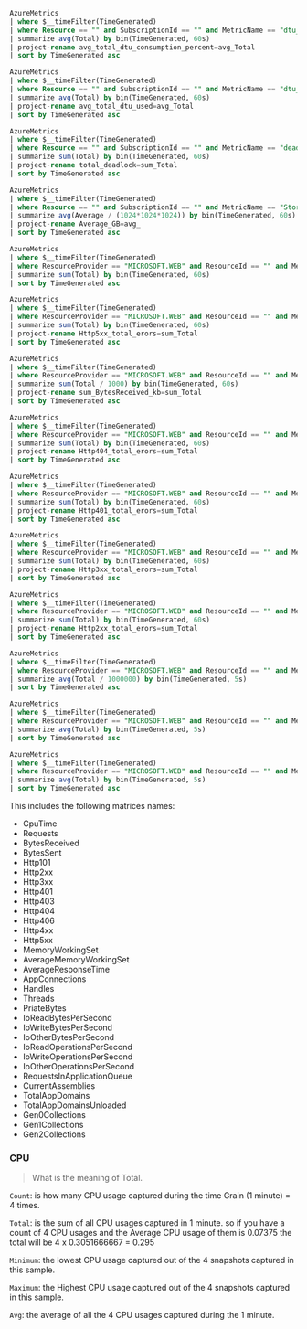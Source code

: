 ```sql
AzureMetrics
| where $__timeFilter(TimeGenerated)
| where Resource == "" and SubscriptionId == "" and MetricName == "dtu_consumption_percent"
| summarize avg(Total) by bin(TimeGenerated, 60s)
| project-rename avg_total_dtu_consumption_percent=avg_Total 
| sort by TimeGenerated asc
```

```sql
AzureMetrics
| where $__timeFilter(TimeGenerated)
| where Resource == "" and SubscriptionId == "" and MetricName == "dtu_used"
| summarize avg(Total) by bin(TimeGenerated, 60s)
| project-rename avg_total_dtu_used=avg_Total 
| sort by TimeGenerated asc
```

```sql
AzureMetrics
| where $__timeFilter(TimeGenerated)   
| where Resource == "" and SubscriptionId == "" and MetricName == "deadlock"
| summarize sum(Total) by bin(TimeGenerated, 60s) 
| project-rename total_deadlock=sum_Total 
| sort by TimeGenerated asc
```

```sql
AzureMetrics
| where $__timeFilter(TimeGenerated)    
| where Resource == "" and SubscriptionId == "" and MetricName == "Storage"
| summarize avg(Average / (1024*1024*1024)) by bin(TimeGenerated, 60s)
| project-rename Average_GB=avg_  
| sort by TimeGenerated asc
```

```sql
AzureMetrics
| where $__timeFilter(TimeGenerated)    
| where ResourceProvider == "MICROSOFT.WEB" and ResourceId == "" and MetricName == "Requests"
| summarize sum(Total) by bin(TimeGenerated, 60s)
| sort by TimeGenerated asc
```

```sql
AzureMetrics
| where $__timeFilter(TimeGenerated)    
| where ResourceProvider == "MICROSOFT.WEB" and ResourceId == "" and MetricName == "Http5xx"
| summarize sum(Total) by bin(TimeGenerated, 60s)
| project-rename Http5xx_total_erors=sum_Total 
| sort by TimeGenerated asc
```

```sql
AzureMetrics
| where $__timeFilter(TimeGenerated)    
| where ResourceProvider == "MICROSOFT.WEB" and ResourceId == "" and MetricName == "BytesReceived"
| summarize sum(Total / 1000) by bin(TimeGenerated, 60s)
| project-rename sum_BytesReceived_kb=sum_Total 
| sort by TimeGenerated asc
```

```sql
AzureMetrics
| where $__timeFilter(TimeGenerated)    
| where ResourceProvider == "MICROSOFT.WEB" and ResourceId == "" and MetricName == "Http404"
| summarize sum(Total) by bin(TimeGenerated, 60s)
| project-rename Http404_total_erors=sum_Total 
| sort by TimeGenerated asc
```

```sql
AzureMetrics
| where $__timeFilter(TimeGenerated)    
| where ResourceProvider == "MICROSOFT.WEB" and ResourceId == "" and MetricName == "Http401"
| summarize sum(Total) by bin(TimeGenerated, 60s)
| project-rename Http401_total_erors=sum_Total 
| sort by TimeGenerated asc
```

```sql
AzureMetrics
| where $__timeFilter(TimeGenerated)    
| where ResourceProvider == "MICROSOFT.WEB" and ResourceId == "" and MetricName == "Http3xx"
| summarize sum(Total) by bin(TimeGenerated, 60s)
| project-rename Http3xx_total_erors=sum_Total 
| sort by TimeGenerated asc
```

```sql
AzureMetrics
| where $__timeFilter(TimeGenerated)    
| where ResourceProvider == "MICROSOFT.WEB" and ResourceId == "" and MetricName == "Http2xx"
| summarize sum(Total) by bin(TimeGenerated, 60s)
| project-rename Http2xx_total_erors=sum_Total 
| sort by TimeGenerated asc
```

```sql
AzureMetrics 
| where $__timeFilter(TimeGenerated)    
| where ResourceProvider == "MICROSOFT.WEB" and ResourceId == "" and MetricName == "MemoryWorkingSet"
| summarize avg(Total / 1000000) by bin(TimeGenerated, 5s)
| sort by TimeGenerated asc
```


```sql
AzureMetrics 
| where $__timeFilter(TimeGenerated) 
| where ResourceProvider == "MICROSOFT.WEB" and ResourceId == "" and MetricName == "CpuTime"
| summarize avg(Total) by bin(TimeGenerated, 5s)
| sort by TimeGenerated asc
```

```sql
AzureMetrics 
| where $__timeFilter(TimeGenerated) 
| where ResourceProvider == "MICROSOFT.WEB" and ResourceId == "" and MetricName == "AverageResponseTime"
| summarize avg(Total) by bin(TimeGenerated, 5s)
| sort by TimeGenerated asc
```


This includes the following matrices names:
- CpuTime
- Requests
- BytesReceived
- BytesSent
- Http101
- Http2xx
- Http3xx
- Http401
- Http403
- Http404
- Http406
- Http4xx
- Http5xx
- MemoryWorkingSet
- AverageMemoryWorkingSet
- AverageResponseTime
- AppConnections
- Handles
- Threads
- PriateBytes
- IoReadBytesPerSecond
- IoWriteBytesPerSecond
- IoOtherBytesPerSecond
- IoReadOperationsPerSecond
- IoWriteOperationsPerSecond
- IoOtherOperationsPerSecond
- RequestsInApplicationQueue
- CurrentAssemblies
- TotalAppDomains
- TotalAppDomainsUnloaded
- Gen0Collections
- Gen1Collections
- Gen2Collections

### CPU 

> What is the meaning of Total. 

`Count`: is how many CPU usage captured during the time Grain (1 minute)  = 4 times.

`Total`: is the sum of all CPU usages captured in 1 minute. so if you have a count of 4 CPU usages  and the Average CPU usage of them is  0.07375 the total will be 4 x 0.3051666667 = 0.295

`Minimum`: the lowest CPU usage captured out of the 4 snapshots captured in this sample.

`Maximum`: the Highest CPU usage captured out of the 4 snapshots captured in this sample.

`Avg`: the average of all the 4 CPU usages captured during the 1 minute.

